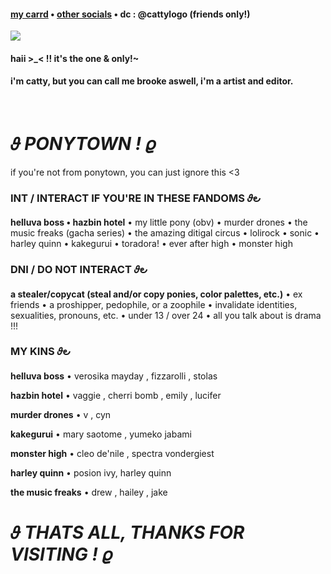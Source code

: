 #### [my carrd](https://catty.crd.co/) • [other socials](https://linktr.ee/cattylogo) • dc : @cattylogo (friends only!)

<img src="https://i.pinimg.com/originals/0e/44/d5/0e44d5a306b10e4a51f9106ffe16794b.gif">

#### haii >_< !! it's the one & only!~
#### i'm catty, but you can call me brooke aswell, i'm a artist and editor. 
⠀
⠀
# 𝜗 *PONYTOWN* *!* 𝜚
if you're not from ponytown, you can just ignore this <3
### INT / INTERACT IF YOU'RE IN THESE FANDOMS 𝜗౿
**helluva boss • hazbin hotel** • my little pony (obv) • murder drones • the music freaks (gacha series) • the amazing ditigal circus • lolirock • sonic • harley quinn • kakegurui • toradora! • ever after high • monster high
### DNI / DO NOT INTERACT 𝜗౿
**a stealer/copycat (steal and/or copy ponies, color palettes, etc.)** •  ex friends • a proshipper, pedophile, or a zoophile •  invalidate identities, sexualities, pronouns, etc. • under 13 / over 24 • all you talk about is drama !!!
### MY KINS 𝜗౿
**helluva boss** • verosika mayday , fizzarolli , stolas

**hazbin hotel** • vaggie , cherri bomb , emily , lucifer

**murder drones** • v , cyn

**kakegurui** • mary saotome , yumeko jabami

**monster high** • cleo de'nile , spectra vondergiest

**harley quinn** • posion ivy, harley quinn

**the music freaks** • drew , hailey , jake

# 𝜗 *THATS ALL, THANKS FOR VISITING* *!* 𝜚

